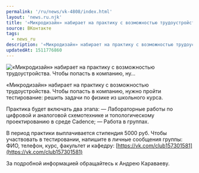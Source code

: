 ```yaml
---
permalink: '/ru/news/vk-4808/index.html'
layout: 'news.ru.njk'
title: '«Микродизайн» набирает на практику с возможностью трудоустройства. Чтобы попасть в компанию, ну…'
source: ВКонтакте
tags:
  - news_ru
description: '«Микродизайн» набирает на практику с возможностью трудоустройства. Чтобы попасть в компанию, ну…'
updatedAt: 1511776860
---
```

![«Микродизайн» набирает на практику с возможностью трудоустройства. Чтобы попасть в компанию, ну…](https://sun9-29.userapi.com/impf/c840525/v840525880/28d76/UQZC4ktFjFg.jpg?size=1280x960&quality=96&sign=74212f97eb52c174167688b578efb21a&c_uniq_tag=1bVEWjj5RfWKXXxWDjPsfP692rxUe_avKjM1H0JwGjI&type=album)

«Микродизайн» набирает на практику с возможностью трудоустройства. Чтобы попасть в компанию, нужно пройти тестирование: решить задачи по физике из школьного курса.

Практика будет включать два этапа:
— Лабораторные работы по цифровой и аналоговой схемотехнике и топологическому проектированию в среде Cadence;
— Работа в группах.

В период практики выплачивается стипендия 5000 руб. Чтобы участвовать в тестировании, напишите в личные сообщения группы: ФИО, телефон, курс, факультет и кафедру: [https://vk.com/club157301581](https://vk.com/club157301581)

За подробной информацией обращайтесь к Андрею Караваеву.
